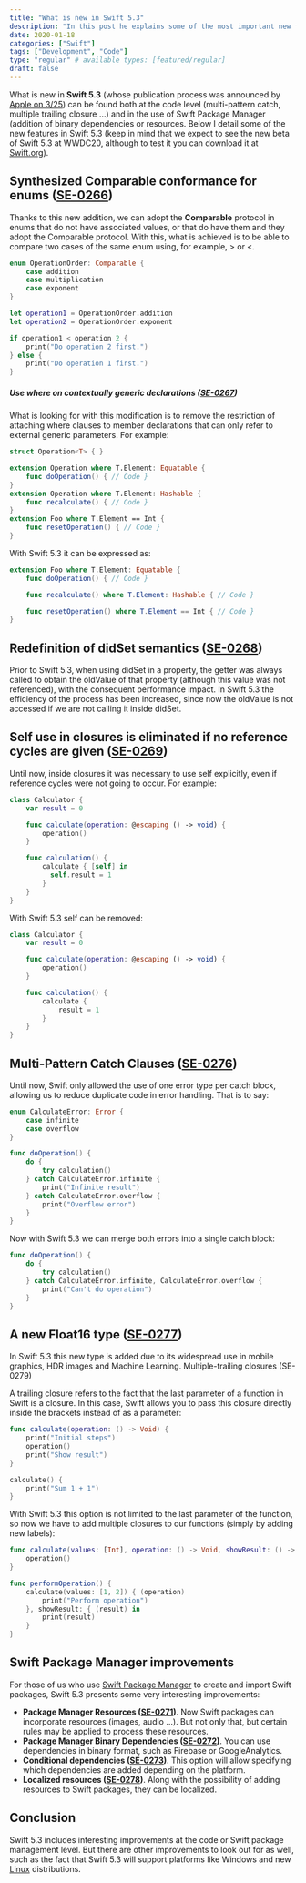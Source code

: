 ```yaml
---
title: "What is new in Swift 5.3"
description: "In this post he explains some of the most important new features that Swift 5.3 introduces."
date: 2020-01-18
categories: ["Swift"]
tags: ["Development", "Code"]
type: "regular" # available types: [featured/regular]
draft: false
---
```

What is new in **Swift 5.3** (whose publication process was announced by [Apple on 3/25](https://swift.org/blog/5-3-release-process/)) can be found both at the code level (multi-pattern catch, multiple trailing closure …) and in the use of Swift Package Manager (addition of binary dependencies or resources. Below I detail some of the new features in Swift 5.3 (keep in mind that we expect to see the new beta of Swift 5.3 at WWDC20, although to test it you can download it at [Swift.org](https://swift.org/download/#snapshots)).
## Synthesized Comparable conformance for enums ([SE-0266](https://github.com/apple/swift-evolution/blob/master/proposals/0266-synthesized-comparable-for-enumerations.md))

Thanks to this new addition, we can adopt the **Comparable** protocol in enums that do not have associated values, or that do have them and they adopt the Comparable protocol. With this, what is achieved is to be able to compare two cases of the same enum using, for example, > or <.

```swift
enum OperationOrder: Comparable {
    case addition
    case multiplication
    case exponent
}

let operation1 = OperationOrder.addition
let operation2 = OperationOrder.exponent

if operation1 < operation 2 {
    print("Do operation 2 first.")
} else {
    print("Do operation 1 first.")
}
```

##### Use where on contextually generic declarations ([SE-0267](https://github.com/apple/swift-evolution/blob/master/proposals/0267-where-on-contextually-generic.md))

What is looking for with this modification is to remove the restriction of attaching where clauses to member declarations that can only refer to external generic parameters. For example:

```swift
struct Operation<T> { }  

extension Operation where T.Element: Equatable {
    func doOperation() { // Code }
}
extension Operation where T.Element: Hashable {
    func recalculate() { // Code }
}
extension Foo where T.Element == Int {
    func resetOperation() { // Code }
}
```


With Swift 5.3 it can be expressed as:

```swift
extension Foo where T.Element: Equatable {
    func doOperation() { // Code }

    func recalculate() where T.Element: Hashable { // Code }

    func resetOperation() where T.Element == Int { // Code }
}
```

## Redefinition of didSet semantics ([SE-0268](https://github.com/apple/swift-evolution/blob/master/proposals/0268-didset-semantics.md))

Prior to Swift 5.3, when using didSet in a property, the getter was always called to obtain the oldValue of that property (although this value was not referenced), with the consequent performance impact. In Swift 5.3 the efficiency of the process has been increased, since now the oldValue is not accessed if we are not calling it inside didSet.
## Self use in closures is eliminated if no reference cycles are given ([SE-0269](https://github.com/apple/swift-evolution/blob/master/proposals/0269-implicit-self-explicit-capture.md))

Until now, inside closures it was necessary to use self explicitly, even if reference cycles were not going to occur. For example:

```swift
class Calculator {
    var result = 0

    func calculate(operation: @escaping () -> void) {
        operation()
    }

    func calculation() {
        calculate { [self] in 
          self.result = 1
        }
    }
}
```


With Swift 5.3 self can be removed:

```swift
class Calculator {
    var result = 0

    func calculate(operation: @escaping () -> void) {
        operation()
    }

    func calculation() {
        calculate {
            result = 1
        }
    }
}
```

## Multi-Pattern Catch Clauses ([SE-0276](https://github.com/apple/swift-evolution/blob/master/proposals/0276-multi-pattern-catch-clauses.md))

Until now, Swift only allowed the use of one error type per catch block, allowing us to reduce duplicate code in error handling. That is to say:

```swift
enum CalculateError: Error {
    case infinite
    case overflow
}

func doOperation() {
    do {
        try calculation()
    } catch CalculateError.infinite {
        print("Infinite result")
    } catch CalculateError.overflow {
        print("Overflow error")
    }
}
```


Now with Swift 5.3 we can merge both errors into a single catch block:

```swift
func doOperation() {
    do {
        try calculation()
    } catch CalculateError.infinite, CalculateError.overflow {
        print("Can't do operation")
    }
}
```

## A new Float16 type ([SE-0277](https://github.com/apple/swift-evolution/blob/master/proposals/0277-float16.md))

In Swift 5.3 this new type is added due to its widespread use in mobile graphics, HDR images and Machine Learning.
Multiple-trailing closures (SE-0279)

A trailing closure refers to the fact that the last parameter of a function in Swift is a closure. In this case, Swift allows you to pass this closure directly inside the brackets instead of as a parameter:

```swift
func calculate(operation: () -> Void) {
    print("Initial steps")
    operation()
    print("Show result")
}

calculate() {
    print("Sum 1 + 1")
}
```


With Swift 5.3 this option is not limited to the last parameter of the function, so now we have to add multiple closures to our functions (simply by adding new labels):

```swift
func calculate(values: [Int], operation: () -> Void, showResult: () -> Void) {
    operation()
}

func performOperation() {
    calculate(values: [1, 2]) { (operation)
        print("Perform operation")
    }, showResult: { (result) in
        print(result)
    }
}
```

## Swift Package Manager improvements

For those of us who use [Swift Package Manager](https://www.raulferrergarcia.com/en/how-to-use-swift-package-manager/) to create and import Swift packages, Swift 5.3 presents some very interesting improvements:

* **Package Manager Resources ([SE-0271](https://github.com/apple/swift-evolution/blob/master/proposals/0271-package-manager-resources.md))**. Now Swift packages can incorporate resources (images, audio …). But not only that, but certain rules may be applied to process these resources.
* **Package Manager Binary Dependencies ([SE-0272](https://github.com/apple/swift-evolution/blob/master/proposals/0272-swiftpm-binary-dependencies.md))**. You can use dependencies in binary format, such as Firebase or GoogleAnalytics.
* **Conditional dependencies ([SE-0273](https://github.com/apple/swift-evolution/blob/master/proposals/0273-swiftpm-conditional-target-dependencies.md))**. This option will allow specifying which dependencies are added depending on the platform.
* **Localized resources ([SE-0278](https://github.com/apple/swift-evolution/blob/master/proposals/0278-package-manager-localized-resources.md))**. Along with the possibility of adding resources to Swift packages, they can be localized.

## Conclusion

Swift 5.3 includes interesting improvements at the code or Swift package management level. But there are other improvements to look out for as well, such as the fact that Swift 5.3 will support platforms like Windows and new [Linux](https://swift.org/blog/additional-linux-distros/) distributions.
